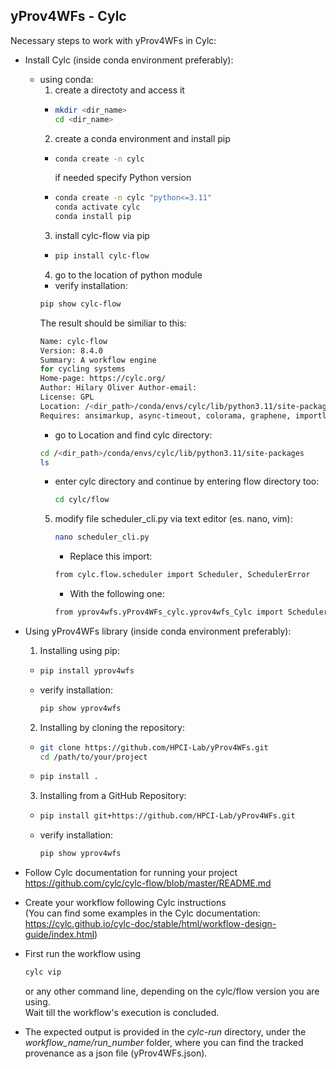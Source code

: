 ## yProv4WFs - Cylc

Necessary steps to work with yProv4WFs in Cylc:
<!--
- Clone Cylc repository (inside conda environment preferably):
-->
- Install Cylc (inside conda environment preferably):
  - using conda:
    1. create a directoty and access it
      * ```bash
        mkdir <dir_name>
        cd <dir_name>
        ```
    2. create a conda environment and install pip
      * ```bash
        conda create -n cylc
        ```
        if needed specify Python version 
      * ```bash
        conda create -n cylc "python<=3.11"
        conda activate cylc
        conda install pip
        ```
    3. install cylc-flow via pip
      * ```bash
        pip install cylc-flow
        ```
    4. go to the location of python module
      * verify installation: 
       ```bash
       pip show cylc-flow
       ```
       The result should be similiar to this:
       ```bash
       Name: cylc-flow
       Version: 8.4.0
       Summary: A workflow engine
       for cycling systems
       Home-page: https://cylc.org/
       Author: Hilary Oliver Author-email:
       License: GPL
       Location: /<dir_path>/conda/envs/cylc/lib/python3.11/site-packages
       Requires: ansimarkup, async-timeout, colorama, graphene, importlib_metadata, jinja2, metomi-isodatetim e, packaging, promise, protobuf, psutil, pyzma, rx, urwid Required-by: cylc-rose
       ```
      * go to Location and find cylc directory:
       ```bash
       cd /<dir_path>/conda/envs/cylc/lib/python3.11/site-packages
       ls
       ```
      * enter cylc directory and continue by entering flow directory too:
        ```bash
        cd cylc/flow
        ```
    5. modify file scheduler_cli.py via text editor (es. nano, vim):
        ```bash
        nano scheduler_cli.py
        ```
       * Replace this import:
        ```bash
        from cylc.flow.scheduler import Scheduler, SchedulerError
        ```
       * With the following one:
        ```bash
        from yprov4wfs.yProv4WFs_cylc.yprov4wfs_Cylc import Scheduler, SchedulerError
        ```
  <!--   
    3. clone cylc-flow repository
      * ```bash
        git clone https://github.com/cylc/cylc-flow.git
        ```
    4. modify file /cylc-flow/cylc/flow/scheduler_cli.py
        Replace this import:
        ```bash
        from cylc.flow.scheduler import Scheduler, SchedulerError
        ```
        With the following one:
        ```bash
        from yprov4wfs.yProv4WFs_cylc.yprov4wfs_Cylc import Scheduler, SchedulerError
        ```
    5. in the cylc-flow directory 
        ```bash
        pip install .
        ```
  - outside conda environment [not recommented]
    1. In desired folder
        ```bash
        git clone https://github.com/cylc/cylc-flow.git
        ```
    2. the path where the git clone was done: replace [...] with [your own path]
        ```bash
        pip install -e /.../cylc-flow
        ```
    3. modify file /cylc-flow/cylc/flow/scheduler_cli.py
        Replace this import:
        ```bash
        from cylc.flow.scheduler import Scheduler, SchedulerError
        ```
        With the following one:
        ```bash
        from yprov4wfs.yProv4WFs_cylc.yprov4wfs_Cylc import Scheduler, SchedulerError
        ```
      -->
- Using yProv4WFs library (inside conda environment preferably):
  1. Installing using pip:
    * ```bash
      pip install yprov4wfs
      ```
    * verify installation: 
      ```bash
      pip show yprov4wfs
      ```
  2. Installing by cloning the repository:
    * ```bash
      git clone https://github.com/HPCI-Lab/yProv4WFs.git
      cd /path/to/your/project
      ```
    * ```bash
      pip install .
      ```
  3. Installing from a GitHub Repository:
    * ```bash
      pip install git+https://github.com/HPCI-Lab/yProv4WFs.git
      ```
    * verify installation: 
      ```bash
      pip show yprov4wfs
      ```

- Follow Cylc documentation for running your project https://github.com/cylc/cylc-flow/blob/master/README.md

- Create your workflow following Cylc instructions <br>
  (You can find some examples in the Cylc documentation: 
  https://cylc.github.io/cylc-doc/stable/html/workflow-design-guide/index.html)

- First run the workflow using
  ```bash
  cylc vip
  ```
  or any other command line, depending on the cylc/flow version you are using.<br>
  Wait till the workflow's execution is concluded.

- The expected output is provided in the *cylc-run* directory, under the *workflow_name/run_number* folder, where you can find the tracked provenance as a json file (yProv4WFs.json).
